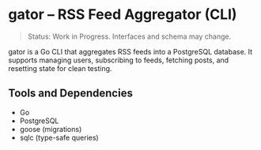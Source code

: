 # gator – RSS Feed Aggregator (CLI)

> Status: Work in Progress. Interfaces and schema may change.

gator is a Go CLI that aggregates RSS feeds into a PostgreSQL database. It supports managing users, subscribing to feeds, fetching posts, and resetting state for clean testing.

## Tools and Dependencies
- Go
- PostgreSQL
- goose (migrations)
- sqlc (type-safe queries)

